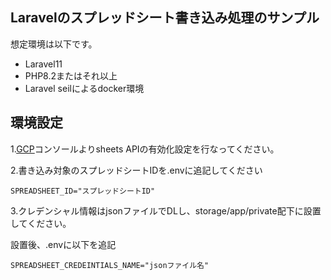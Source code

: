 ## Laravelのスプレッドシート書き込み処理のサンプル

想定環境は以下です。
- Laravel11
- PHP8.2またはそれ以上
- Laravel seilによるdocker環境

## 環境設定
1.[GCP](https://console.cloud.google.com/)コンソールよりsheets APIの有効化設定を行なってください。

2.書き込み対象のスプレッドシートIDを.envに追記してください
```
SPREADSHEET_ID="スプレッドシートID"
```

3.クレデンシャル情報はjsonファイルでDLし、storage/app/private配下に設置してください。

設置後、.envに以下を追記
```
SPREADSHEET_CREDEINTIALS_NAME="jsonファイル名"
```
